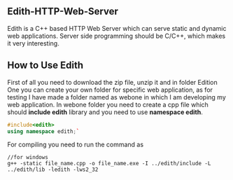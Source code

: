 ## Edith-HTTP-Web-Server
Edith is a C++ based HTTP Web Server which can serve static and dynamic web applications. Server side programming should be C/C++, which makes it very interesting.
## How to Use Edith
First of all you need to download the zip file, unzip it and in folder Edition One you can create your own folder for specific web application, as for testing I have made a folder named as webone in which I am developing my web application. In webone folder you need to create a cpp file which should **include edith** library and you need to use **namespace edith**.
```cpp
#include<edith>
using namespace edith;`
```
For compiling you need to run the command as
```
//for windows
g++ -static file_name.cpp -o file_name.exe -I ../edith/include -L ../edith/lib -ledith -lws2_32
```
